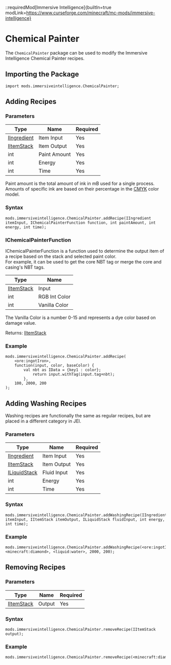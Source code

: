 ::requiredMod[Immersive Intelligence]{builtIn=true modLink=https://www.curseforge.com/minecraft/mc-mods/immersive-intelligence}

# Chemical Painter

The `ChemicalPainter` package can be used to modify the Immersive Intelligence Chemical Painter recipes.

## Importing the Package

```zenscript
import mods.immersiveintelligence.ChemicalPainter;
```

## Adding Recipes

### Parameters

| Type                                                | Name         | Required |
|-----------------------------------------------------|--------------|----------|
| [IIngredient](/Vanilla/Variable_Types/IIngredient/) | Item Input   | Yes      |
| [IItemStack](/Vanilla/Items/IItemStack/)            | Item Output  | Yes      |
| int                                                 | Paint Amount | Yes      |
| int                                                 | Energy       | Yes      |
| int                                                 | Time         | Yes      |

Paint amount is the total amount of ink in mB used for a single process.  
Amounts of specific ink are based on their percentage in the [CMYK](https://en.wikipedia.org/wiki/CMYK_color_model)
color model.

### Syntax

```zenscript
mods.immersiveintelligence.ChemicalPainter.addRecipe(IIngredient itemInput, IChemicalPainterFunction function, int paintAmount, int energy, int time);
```

### IChemicalPainterFunction

IChemicalPainterFunction is a function used to determine the output item of a recipe based on the stack and selected
paint color.    
For example, it can be used to get the core NBT tag or merge the core and casing's NBT tags.

| Type                                     | Name          |
|------------------------------------------|---------------|
| [IItemStack](/Vanilla/Items/IItemStack/) | Input         |
| int                                      | RGB Int Color |
| int                                      | Vanilla Color |

The Vanilla Color is a number 0-15 and represents a dye color based on damage value.

Returns: [IItemStack](/Vanilla/Items/IItemStack/)

### Example

```zenscript
mods.immersiveintelligence.ChemicalPainter.addRecipe(
    <ore:ingotIron>, 
    function(input, color, baseColor) {
        val nbt as IData = {key1 : color};
            return input.withTag(input.tag+nbt);
        }, 
    100, 2000, 200
);
```

## Adding Washing Recipes

Washing recipes are functionally the same as regular recipes, but are placed in a different category in JEI.

### Parameters

| Type                                                | Name        | Required  |
|-----------------------------------------------------|-------------|-----------|
| [IIngredient](/Vanilla/Variable_Types/IIngredient/) | Item Input  | Yes       |
| [IItemStack](/Vanilla/Items/IItemStack/)            | Item Output | Yes       |
| [ILiquidStack](/Vanilla/Liquids/ILiquidstack/)      | Fluid Input | Yes       |
| int                                                 | Energy      | Yes       |
| int                                                 | Time        | Yes       |

### Syntax

```zenscript
mods.immersiveintelligence.ChemicalPainter.addWashingRecipe(IIngredient itemInput, IItemStack itemOutput, ILiquidStack fluidInput, int energy, int time);
```

### Example

```zenscript
mods.immersiveintelligence.ChemicalPainter.addWashingRecipe(<ore:ingotIron>, <minecraft:diamond>, <liquid:water>, 2000, 200);
```

## Removing Recipes

### Parameters

| Type                                     | Name   | Required  |
|------------------------------------------|--------|-----------|
| [IItemStack](/Vanilla/Items/IItemStack/) | Output | Yes       |

### Syntax

```zenscript
mods.immersiveintelligence.ChemicalPainter.removeRecipe(IItemStack output);
```

### Example

```zenscript
mods.immersiveintelligence.ChemicalPainter.removeRecipe(<minecraft:diamond>);
```
